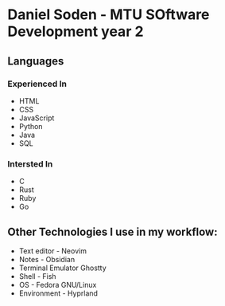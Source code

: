 # Daniel Soden - MTU SOftware Development year 2

## Languages

### Experienced In
- HTML
- CSS
- JavaScript
- Python
- Java
- SQL

### Intersted In
- C
- Rust
- Ruby
- Go

## Other Technologies I use in my workflow:
- Text editor - Neovim
- Notes - Obsidian
- Terminal Emulator Ghostty
- Shell - Fish
- OS - Fedora GNU/Linux
- Environment - Hyprland
